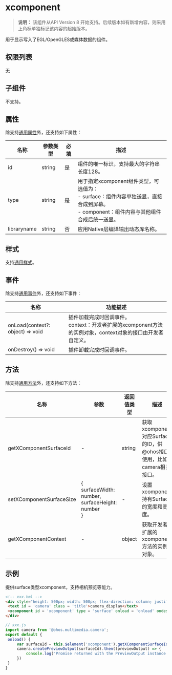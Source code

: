 # xcomponent
<!--Kit: ArkUI-->
<!--Subsystem: ArkUI-->
<!--Owner: @zjsxstar-->
<!--Designer: @sunbees-->
<!--Tester: @liuli0427-->
<!--Adviser: @HelloCrease-->

  > **说明：**
  > 该组件从API Version 8 开始支持。后续版本如有新增内容，则采用上角标单独标记该内容的起始版本。

  用于显示写入了EGL/OpenGLES或媒体数据的组件。

## 权限列表

  无

## 子组件

  不支持。

## 属性

除支持[通用属性](js-components-common-attributes.md)外，还支持如下属性：

| 名称          | 参数类型   | 必填   | 描述                                       |
| ----------- | ------ | ---- | ---------------------------------------- |
| id          | string | 是    | 组件的唯一标识，支持最大的字符串长度128。                   |
| type        | string | 是    | 用于指定xcomponent组件类型，可选值为：<br/>- surface：组件内容单独送显，直接合成到屏幕。<br/>- component：组件内容与其他组件合成后统一送显。<br/> |
| libraryname | string | 否    | 应用Native层编译输出动态库名称。                      |

## 样式

支持[通用样式](js-components-common-styles.md)。

## 事件

除支持[通用事件](js-components-common-events.md)外，还支持如下事件：

| 名称                               | 功能描述                                     |
| -------------------------------- | ---------------------------------------- |
| onLoad(context?: object) => void | 插件加载完成时回调事件。<br/>context：开发者扩展的xcomponent方法的实例对象，context对象的接口由开发者自定义。 |
| onDestroy() => void              | 插件卸载完成时回调事件。                             |

## 方法

除支持[通用方法](js-components-common-methods.md)外，还支持如下方法：

| 名称                       | 参数                                       | 返回值类型  | 描述                                       |
| ------------------------ | ---------------------------------------- | ------ | ---------------------------------------- |
| getXComponentSurfaceId   | -                                        | string | 获取xcomponent对应Surface的ID，供@ohos接口使用，比如camera相关接口。 |
| setXComponentSurfaceSize | {<br/>surfaceWidth: number,<br/>surfaceHeight: number  <br/>} | -      | 设置xcomponent持有Surface的宽度和高度。             |
| getXComponentContext     | -                                        | object | 获取开发者扩展的xcomponent方法的实例对象。               |

## 示例

提供surface类型xcomponent，支持相机预览等能力。

   ```html
<!-- xxx.hml -->
<div style="height: 500px; width: 500px; flex-direction: column; justify-content: center; align-items: center;">
	<text id = 'camera' class = 'title'>camera_display</text>
	<xcomponent id = 'xcomponent' type = 'surface' onload = 'onload' ondestroy = 'ondestroy'></xcomponent>
</div>
   ```

   ```js
// xxx.js
import camera from '@ohos.multimedia.camera';
export default {
    onload() {
        var surfaceId = this.$element('xcomponent').getXComponentSurfaceId();
        camera.createPreviewOutput(surfaceId).then((previewOutput) => {
            console.log('Promise returned with the PreviewOutput instance');
        })
    }
}
   ```